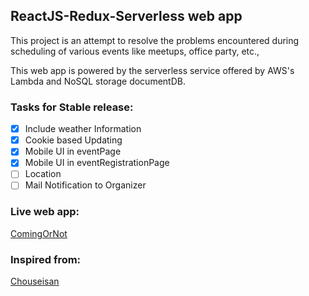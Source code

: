 ## ReactJS-Redux-Serverless web app
This project is an attempt to resolve the problems encountered during scheduling of various events like meetups, office party, etc.,

This web app is powered by the serverless service offered by AWS's Lambda and NoSQL storage documentDB.

### Tasks for Stable release:
 - [x] Include weather Information
 - [x] Cookie based Updating
 - [x] Mobile UI in eventPage
 - [x] Mobile UI in eventRegistrationPage
 - [ ] Location
 - [ ] Mail Notification to Organizer

### Live web app:
[ComingOrNot](http://comingornot.com)

### Inspired from:
[Chouseisan](https://chouseisan.com/)
